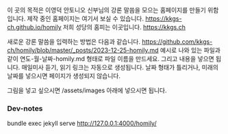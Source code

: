 이 곳의 목적은 이영덕 안토니오 신부님의 강론 말씀을 모으는 홈페이지를 만들기 위함입니다. 제작 중인 홈페이지는 여기서 보실 수 있습니다. <https://kkgs-ch.github.io/homily>
저희 성당의 홈피는 이곳입니다. <https://kkgs.ch>

새로운 강론 말씀을 입력하는 방법은 다음과 같습니다.
<https://github.com/kkgs-ch/homily/blob/master/_posts/2023-12-25-homily.md>
예시로 나와 있는 파일과 같이 연도-월-날짜-homily.md 형태로 파일 이름을 만드세요.
그리고 내용을 넣으면 됩니다.
매일미사 듣기, 읽기 링크는 자동으로 생성됩니다.
날짜 형태가 틀리거나, 미래의 날짜를 넣으시면 페이지가 생성되지 않습니다.

그림을 넣고 싶으시면 /assets/images 아래에 넣으시면 됩니다.

### Dev-notes

bundle exec jekyll serve
<http://127.0.0.1:4000/homily/>
